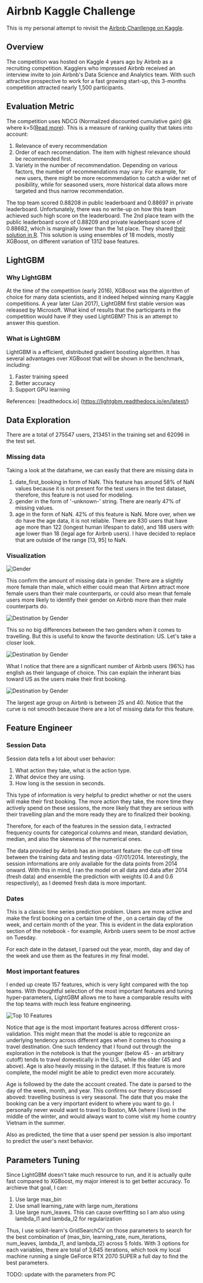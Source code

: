 # Airbnb Kaggle Challenge
This is my personal attempt to revisit the [Airbnb Chanllenge on Kaggle](https://www.kaggle.com/c/airbnb-recruiting-new-user-bookings).

## Overview
The competition was hosted on Kaggle 4 years ago by Airbnb as a recruiting competition. Kagglers who impressed Airbnb received an interview invite to join Airbnb's Data Science and Analytics team. With such attractive prospective to work for a fast growing start-up, this 3-months competition attracted nearly 1,500 participants.

## Evaluation Metric
The competition uses NDCG (Normalized discounted cumulative gain) @k where k=5([Read more](https://www.kaggle.com/c/airbnb-recruiting-new-user-bookings/overview/evaluation)). This is a measure of ranking quality that takes into account:
1. Relevance of every recommendation
2. Order of each recomendation. The item with highest relevance should be recommended first.
3. Variety in the number of recommendation. Depending on various factors, the number of recommendations may vary. For example, for new users, there might be more recommendation to catch a wider net of posibility, while for seasoned users, more historical data allows more targeted and thus narrow recommendation.

The top team scored 0.88208 in public leaderboard and 0.88697 in private leaderboard. Unfortunately, there was no write-up on how this team achieved such high score on the leaderboard. The 2nd place team with the public leaderboard score of 0.88209 and private leaderboard score of 0.88682, which is marginally lower than the 1st place. They shared [their solution in R]( https://github.com/Keiku/kaggle-airbnb-recruiting-new-user-bookings). This solution is using ensembles of 18 models, mostly XGBoost, on different variation of 1312 base features.

## LightGBM
### Why LightGBM
At the time of the competition (early 2016), XGBoost was the algorithm of choice for many data scientists, and it indeed helped winning many Kaggle competitions. A year later (Jan 2017), LightGBM first stable version was released by Microsoft. What kind of results that the participants in the competition would have if they used LightGBM? This is an attempt to answer this question.

### What is LightGBM
LightGBM is a efficient, distributed gradient boosting algorithm. It has several advantages over XGBoost that will be shown in the benchmark, including:
1. Faster training speed
2. Better accuracy
3. Support GPU learning

References:
[readthedocs.io] (https://lightgbm.readthedocs.io/en/latest/)

## Data Exploration
There are a total of 275547 users, 213451 in the training set and 62096 in the test set.

### Missing data
Taking a look at the dataframe, we can easily that there are missing data in 
1. date_first_booking in form of NaN. This feature has around 58% of NaN values because it is not present for the test users in the test dataset, therefore, this feature is not used for modeling.
2. gender in the form of '-unknown-' string. There are nearly 47% of missing values.
3. age in the form of NaN. 42% of this feature is NaN. More over, when we do have the age data, it is not reliable. There are 830 users that have age more than 122 (longest human lifespan to date), and 188 users with age lower than 18 (legal age for Airbnb users). I have decided to replace that are outside of the range [13, 95] to NaN.

### Visualization
![Gender](/visualization/gender.png)

This confirm the amount of missing data in gender. There are a slightly more female than male, which either could mean that Airbnn attract more female users than their male counterparts, or could also mean that female users more likely to identify their gender on Airbnb more than their male counterparts do.

![Destination by Gender](/visualization/destination%20by%20gender.png)

This so no big differences between the two genders when it comes to travelling. But this is useful to know the favorite destination: US. Let's take a closer look.

![Destination by Gender](/visualization/destination.png)

What I notice that there are a significant number of Airbnb users (96%) has english as their language of choice. This can explain the inherant bias toward US as the users make their first booking.

![Destination by Gender](/visualization/age.png)

The largest age group on Airbnb is between 25 and 40. Notice that the curve is not smooth because there are a lot of missing data for this feature.

## Feature Engineer

### Session Data

Session data tells a lot about user behavior:
1. What action they take, what is the action type. 
2. What device they are using.
3. How long is the session in seconds.

This type of information is very helpful to predict whether or not the users will make their first booking. The more action they take, the more time they actively spend on these sessions, the more likely that they are serious with their travelling plan and the more ready they are to finalized their booking.

Therefore, for each of the features in the session data, I extracted frequency counts for categorical columns and mean, standard deviation, median, and also the skewness of the numerical ones.

The data provided by Airbnb has an important feature: the cut-off time between the training data and testing data -07/01/2014. Interestingly, the session informations are only available for the data points from 2014 onward. With this in mind, I ran the model on all data and data after 2014 (fresh data) and ensemble the prediction with weights (0.4 and 0.6 respectively), as I deemed fresh data is more important.

### Dates

This is a classic time series prediction problem. Users are more active and make the first booking on a certain time of the , on a certain day of the week, and certain month of the year. This is evident in the data exploration section of the notebook - for example, Airbnb users seem to be most active on Tuesday. 

For each date in the dataset, I parsed out the year, month, day and day of the week and use them as the features in my  final model.

### Most important features

I ended up create 157 features, which is very light compared with the top teams. With thoughtful selection of the most important features and tuning hyper-parameters, LightGBM allows me to have a comparable results with the top teams with much less feature engineering.

![Top 10 Features](/visualization/top_10_features.png)

Notice that age is the most important features across different cross-validation. This might mean that the model is able to regconize an underlying tendency across different ages when it comes to choosing a travel destination. One such tendency that I found out through the exploration in the notebook is that the younger (below 45 - an arbitrary cutoff) tends to travel domestically in the U.S., while the older (45 and above).
Age is also heavily missing in the dataset. If this feature is more complete, the model might be able to predict even more accurately.

Age is followed by the date the account created. The date is parsed to the day of the week, month, and year. This confirms our theory discussed aboved: travelling business is very seasonal. The date that you make the booking can be a very important evident to where you want to go. I personally never would want to travel to Boston, MA (where I live) in the middle of the winter, and would always want to come visit my home country Vietnam in the summer.

Also as predicted, the time that a user spend per session is also important to predict the user's next behavior.

## Parameters Tuning

Since LightGBM doesn't take much resource to run, and it is actually quite fast compared to XGBoost, my major interest is to get better accuracy. To archieve that goal, I can:

1. Use large max_bin
2. Use small learning_rate with large num_iterations
3. Use large num_leaves. This can cause overfitting so I am also using lambda_l1 and lambda_l2 for regularization

Thus, I use scikit-learn's GridSearchCV on those parameters to search for the best combination of (max_bin, learning_rate, num_iterations, num_leaves, lambda_l1, and lambda_l2) across 5 folds. With 3 options for each variables, there are total of 3,645 iterations, which took my local machine running a single GeForce RTX 2070 SUPER a full day to find the best parameters.

TODO: update with the parameters from PC
